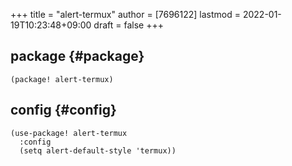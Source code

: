 +++
title = "alert-termux"
author = [7696122]
lastmod = 2022-01-19T10:23:48+09:00
draft = false
+++

## package {#package}

```elisp
(package! alert-termux)
```


## config {#config}

```elisp
(use-package! alert-termux
  :config
  (setq alert-default-style 'termux))
```

